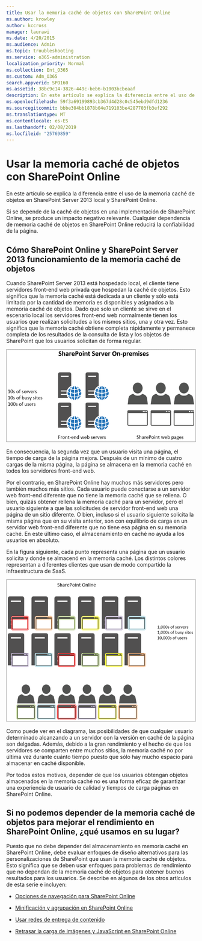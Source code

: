 ```yaml
---
title: Usar la memoria caché de objetos con SharePoint Online
ms.author: krowley
author: kccross
manager: laurawi
ms.date: 4/20/2015
ms.audience: Admin
ms.topic: troubleshooting
ms.service: o365-administration
localization_priority: Normal
ms.collection: Ent_O365
ms.custom: Adm_O365
search.appverid: SPO160
ms.assetid: 38bc9c14-3826-449c-beb6-b1003bcbeaaf
description: En este artículo se explica la diferencia entre el uso de la memoria caché de objetos en SharePoint Server 2013 local y SharePoint Online.
ms.openlocfilehash: 59f3a69199893cb367d4d28c0c545ebd9dfd1236
ms.sourcegitcommit: bbbe304bb1878b04e719103be4287703fb3ef292
ms.translationtype: MT
ms.contentlocale: es-ES
ms.lasthandoff: 02/08/2019
ms.locfileid: "25769859"
---
```

# <a name="using-the-object-cache-with-sharepoint-online"></a>Usar la memoria caché de objetos con SharePoint Online

En este artículo se explica la diferencia entre el uso de la memoria caché de objetos en SharePoint Server 2013 local y SharePoint Online.
  
Si se depende de la caché de objetos en una implementación de SharePoint Online, se produce un impacto negativo relevante. Cualquier dependencia de memoria caché de objetos en SharePoint Online reducirá la confiabilidad de la página. 
  
## <a name="how-the-sharepoint-online-and-sharepoint-server-2013-object-cache-works"></a>Cómo SharePoint Online y SharePoint Server 2013 funcionamiento de la memoria caché de objetos

Cuando SharePoint Server 2013 está hospedado local, el cliente tiene servidores front-end web privada que hospedan la caché de objetos. Esto significa que la memoria caché está dedicada a un cliente y sólo está limitada por la cantidad de memoria es disponibles y asignados a la memoria caché de objetos. Dado que solo un cliente se sirve en el escenario local los servidores front-end web normalmente tienen los usuarios que realizan solicitudes a los mismos sitios, una y otra vez. Esto significa que la memoria caché obtiene completa rápidamente y permanece completa de los resultados de la consulta de lista y los objetos de SharePoint que los usuarios solicitan de forma regular.
  
![Muestra el tráfico y la carga a los servidores locales front-end web](media/a0d38b36-4909-4abb-8d4e-4930814bb3de.png)
  
En consecuencia, la segunda vez que un usuario visita una página, el tiempo de carga de la página mejora. Después de un mínimo de cuatro cargas de la misma página, la página se almacena en la memoria caché en todos los servidores front-end web.
  
Por el contrario, en SharePoint Online hay muchos más servidores pero también muchos más sitios. Cada usuario puede conectarse a un servidor web front-end diferente que no tiene la memoria caché que se rellena. O bien, quizás obtener rellena la memoria caché para un servidor, pero el usuario siguiente a que las solicitudes de servidor front-end web una página de un sitio diferente. O bien, incluso si el usuario siguiente solicita la misma página que en su visita anterior, son con equilibrio de carga en un servidor web front-end diferente que no tiene esa página en su memoria caché. En este último caso, el almacenamiento en caché no ayuda a los usuarios en absoluto.
  
En la figura siguiente, cada punto representa una página que un usuario solicita y donde se almacenó en la memoria caché. Los distintos colores representan a diferentes clientes que usan de modo compartido la infraestructura de SaaS.
  
![Muestra los resultados de almacenamiento en memoria caché de objetos en SharePoint Online](media/25d04011-ef83-4cb7-9e04-a6ed490f63c3.png)
  
Como puede ver en el diagrama, las posibilidades de que cualquier usuario determinado alcanzando a un servidor con la versión en caché de la página son delgadas. Además, debido a la gran rendimiento y el hecho de que los servidores se comparten entre muchos sitios, la memoria caché no por última vez durante cuánto tiempo puesto que sólo hay mucho espacio para almacenar en caché disponible.
  
Por todos estos motivos, depender de que los usuarios obtengan objetos almacenados en la memoria caché no es una forma eficaz de garantizar una experiencia de usuario de calidad y tiempos de carga páginas en SharePoint Online.
  
## <a name="if-we-cant-rely-on-the-object-cache-to-improve-performance-in-sharepoint-online-what-do-we-use-instead"></a>Si no podemos depender de la memoria caché de objetos para mejorar el rendimiento en SharePoint Online, ¿qué usamos en su lugar?

Puesto que no debe depender del almacenamiento en memoria caché en SharePoint Online, debe evaluar enfoques de diseño alternativos para las personalizaciones de SharePoint que usan la memoria caché de objetos. Esto significa que se deben usar enfoques para problemas de rendimiento que no dependan de la memoria caché de objetos para obtener buenos resultados para los usuarios. Se describe en algunos de los otros artículos de esta serie e incluyen:
  
- [Opciones de navegación para SharePoint Online](navigation-options-for-sharepoint-online.md)
    
- [Minificación y agrupación en SharePoint Online](minification-and-bundling-in-sharepoint-online.md)
    
- [Usar redes de entrega de contenido](using-content-delivery-networks-with-sharepoint-online.md)
    
- [Retrasar la carga de imágenes y JavaScript en SharePoint Online](delay-loading-images-and-javascript-in-sharepoint-online.md)
    

